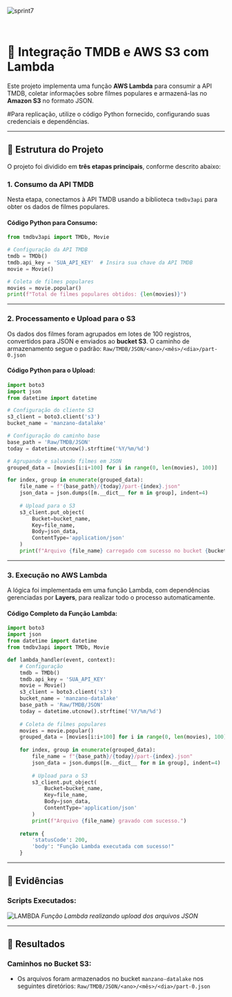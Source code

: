 ![sprint7](https://github.com/user-attachments/assets/c256f579-2633-499d-b540-84ad7b021c89)


&nbsp;
# 🎥 Integração TMDB e AWS S3 com Lambda

Este projeto implementa uma função **AWS Lambda** para consumir a API TMDB, coletar informações sobre filmes populares e armazená-las no **Amazon S3** no formato JSON.

#Para replicação, utilize o código Python fornecido, configurando suas credenciais e dependências.

---

## 📂 Estrutura do Projeto

O projeto foi dividido em **três etapas principais**, conforme descrito abaixo:

### 1. Consumo da API TMDB

Nesta etapa, conectamos à API TMDB usando a biblioteca `tmdbv3api` para obter os dados de filmes populares.

#### Código Python para Consumo:

```python
from tmdbv3api import TMDb, Movie

# Configuração da API TMDB
tmdb = TMDb()
tmdb.api_key = 'SUA_API_KEY'  # Insira sua chave da API TMDB
movie = Movie()

# Coleta de filmes populares
movies = movie.popular()
print(f"Total de filmes populares obtidos: {len(movies)}")
```

---

### 2. Processamento e Upload para o S3

Os dados dos filmes foram agrupados em lotes de 100 registros, convertidos para JSON e enviados ao **bucket S3**. O caminho de armazenamento segue o padrão:
`Raw/TMDB/JSON/<ano>/<mês>/<dia>/part-0.json`

#### Código Python para o Upload:

```python
import boto3
import json
from datetime import datetime

# Configuração do cliente S3
s3_client = boto3.client('s3')
bucket_name = 'manzano-datalake'

# Configuração do caminho base
base_path = 'Raw/TMDB/JSON'
today = datetime.utcnow().strftime('%Y/%m/%d')

# Agrupando e salvando filmes em JSON
grouped_data = [movies[i:i+100] for i in range(0, len(movies), 100)]

for index, group in enumerate(grouped_data):
    file_name = f"{base_path}/{today}/part-{index}.json"
    json_data = json.dumps([m.__dict__ for m in group], indent=4)
    
    # Upload para o S3
    s3_client.put_object(
        Bucket=bucket_name,
        Key=file_name,
        Body=json_data,
        ContentType='application/json'
    )
    print(f"Arquivo {file_name} carregado com sucesso no bucket {bucket_name}.")
```

---

### 3. Execução no AWS Lambda

A lógica foi implementada em uma função Lambda, com dependências gerenciadas por **Layers**, para realizar todo o processo automaticamente.

#### Código Completo da Função Lambda:

```python
import boto3
import json
from datetime import datetime
from tmdbv3api import TMDb, Movie

def lambda_handler(event, context):
    # Configuração
    tmdb = TMDb()
    tmdb.api_key = 'SUA_API_KEY'
    movie = Movie()
    s3_client = boto3.client('s3')
    bucket_name = 'manzano-datalake'
    base_path = 'Raw/TMDB/JSON'
    today = datetime.utcnow().strftime('%Y/%m/%d')
    
    # Coleta de filmes populares
    movies = movie.popular()
    grouped_data = [movies[i:i+100] for i in range(0, len(movies), 100)]
    
    for index, group in enumerate(grouped_data):
        file_name = f"{base_path}/{today}/part-{index}.json"
        json_data = json.dumps([m.__dict__ for m in group], indent=4)
        
        # Upload para o S3
        s3_client.put_object(
            Bucket=bucket_name,
            Key=file_name,
            Body=json_data,
            ContentType='application/json'
        )
        print(f"Arquivo {file_name} gravado com sucesso.")
    
    return {
        'statusCode': 200,
        'body': "Função Lambda executada com sucesso!"
    }
```

---

## 📸 **Evidências**


### **Scripts Executados:**
![LAMBDA](https://github.com/user-attachments/assets/d06a4a0c-32b7-4d24-a2af-5be200f57cb5)
_Função Lambda realizando upload dos arquivos JSON_

---

## 🎯 **Resultados**

### Caminhos no Bucket S3:

- Os arquivos foram armazenados no bucket `manzano-datalake` nos seguintes diretórios:
  `Raw/TMDB/JSON/<ano>/<mês>/<dia>/part-0.json`
